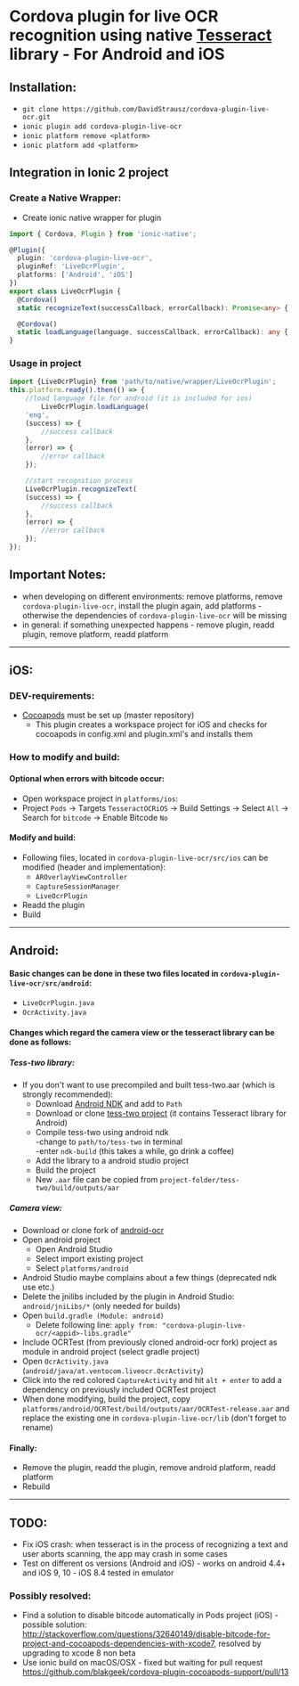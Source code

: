 # Cordova plugin for live OCR recognition using native [Tesseract](https://github.com/tesseract-ocr/tesseract) library - For Android and iOS

## Installation:
* `git clone https://github.com/DavidStrausz/cordova-plugin-live-ocr.git`
* `ionic plugin add cordova-plugin-live-ocr`
* `ionic platform remove <platform>`
* `ionic platform add <platform>`

## Integration in Ionic 2 project  

### Create a Native Wrapper:
* Create ionic native wrapper for plugin  
```typescript
import { Cordova, Plugin } from 'ionic-native';

@Plugin({
  plugin: 'cordova-plugin-live-ocr',
  pluginRef: 'LiveOcrPlugin',
  platforms: ['Android', 'iOS']
})
export class LiveOcrPlugin {
  @Cordova()
  static recognizeText(successCallback, errorCallback): Promise<any> { return; }

  @Cordova()
  static loadLanguage(language, successCallback, errorCallback): any { }
}
```

### Usage in project  
```typescript
import {LiveOcrPlugin} from 'path/to/native/wrapper/LiveOcrPlugin';
this.platform.ready().then(() => {
    //load language file for android (it is included for ios)
        LiveOcrPlugin.loadLanguage(
    'eng', 
    (success) => {
        //success callback
    },
    (error) => {
        //error callback
    });

    //start recognition process
    LiveOcrPlugin.recognizeText(
    (success) => {
        //success callback
    },
    (error) => {
        //error callback
    });
});
```

## Important Notes:
* when developing on different environments: remove platforms, remove `cordova-plugin-live-ocr`, install the plugin again, add platforms - otherwise the dependencies of `cordova-plugin-live-ocr` will be missing
* in general: if something unexpected happens - remove plugin, readd plugin, remove platform, readd platform

--------------------------------------------------------------------------- 

## iOS:

### DEV-requirements: 
* [Cocoapods](https://cocoapods.org) must be set up (master repository) 
  * This plugin creates a workspace project for iOS and checks for cocoapods in config.xml and plugin.xml's and installs them

### How to modify and build:
#### Optional when errors with bitcode occur:  
* Open workspace project in `platforms/ios`: 
* Project `Pods` -> Targets `TesseractOCRiOS` -> Build Settings -> Select `All` -> Search for `bitcode` -> Enable Bitcode `No`  
  
#### Modify and build:
* Following files, located in `cordova-plugin-live-ocr/src/ios` can be modified (header and implementation):
  * `AROverlayViewController`
  * `CaptureSessionManager`
  * `LiveOcrPlugin`
* Readd the plugin
* Build

--------------------------------------------------------------------------- 

## Android:

#### Basic changes can be done in these two files located in `cordova-plugin-live-ocr/src/android`:
* `LiveOcrPlugin.java`
* `OcrActivity.java`  

#### Changes which regard the camera view or the tesseract library can be done as follows:
##### Tess-two library:
* If you don't want to use precompiled and built tess-two.aar (which is strongly recommended):
  * Download [Android NDK](https://developer.android.com/ndk/downloads/index.html) and add to `Path`
  * Download or clone [tess-two project](https://github.com/rmtheis/tess-two) (it contains Tesseract library for Android) 
  * Compile tess-two using android ndk  
-change to `path/to/tess-two` in terminal  
-enter `ndk-build` (this takes a while, go drink a coffee)
  * Add the library to a android studio project
  * Build the project
  * New `.aar` file can be copied from `project-folder/tess-two/build/outputs/aar`

##### Camera view:
* Download or clone fork of [android-ocr](https://github.com/DavidStrausz/android-ocr.git)
* Open android project
  * Open Android Studio
  * Select import existing project
  * Select `platforms/android`
* Android Studio maybe complains about a few things (deprecated ndk use etc.)
* Delete the jnilibs included by the plugin in Android Studio: `android/jniLibs/*` (only needed for builds)
* Open `build.gradle (Module: android)`
  * Delete following line: `apply from: "cordova-plugin-live-ocr/<appid>-libs.gradle"`
* Include OCRTest (from previously cloned android-ocr fork) project as module in android project (select gradle project)
* Open `OcrActivity.java` (`android/java/at.ventocom.liveocr.OcrActivity`)
* Click into the red colored `CaptureActivity` and hit `alt + enter` to add a dependency on previously included OCRTest project
* When done modifying, build the project, copy `platforms/android/OCRTest/build/outputs/aar/OCRTest-release.aar` and replace the existing one in `cordova-plugin-live-ocr/lib` (don't forget to rename)

#### Finally:
* Remove the plugin, readd the plugin, remove android platform, readd platform  
* Rebuild

--------------------------------------------------------------------------- 

## TODO:
* Fix iOS crash: when tesseract is in the process of recognizing a text and user aborts scanning, the app may crash in some cases
* Test on different os versions (Android and iOS) - works on android 4.4+ and iOS 9, 10 - iOS 8.4 tested in emulator

### Possibly resolved:
* Find a solution to disable bitcode automatically in Pods project (iOS) - possible solution: http://stackoverflow.com/questions/32640149/disable-bitcode-for-project-and-cocoapods-dependencies-with-xcode7, resolved by upgrading to xcode 8 non beta
* Use ionic build on macOS/OSX - fixed but waiting for pull request https://github.com/blakgeek/cordova-plugin-cocoapods-support/pull/13

